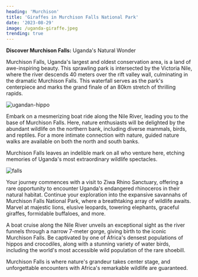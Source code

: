 ```yaml
---
heading: 'Murchison'
title: 'Giraffes in Murchison Falls National Park'
date: '2023-08-29'
image: /uganda-giraffe.jpeg
trending: true
---
```


**Discover Murchison Falls:** Uganda's Natural Wonder

Murchison Falls, Uganda's largest and oldest conservation area, is a land of awe-inspiring beauty. This sprawling park is intersected by the Victoria Nile, where the river descends 40 meters over the rift valley wall, culminating in the dramatic Murchison Falls. This waterfall serves as the park's centerpiece and marks the grand finale of an 80km stretch of thrilling rapids.

![ugandan-hippo](/uganda-hippo.jpeg)

Embark on a mesmerizing boat ride along the Nile River, leading you to the base of Murchison Falls. Here, nature enthusiasts will be delighted by the abundant wildlife on the northern bank, including diverse mammals, birds, and reptiles. For a more intimate connection with nature, guided nature walks are available on both the north and south banks.

Murchison Falls leaves an indelible mark on all who venture here, etching memories of Uganda's most extraordinary wildlife spectacles.

![falls](/falls.jpeg)

Your journey commences with a visit to Ziwa Rhino Sanctuary, offering a rare opportunity to encounter Uganda's endangered rhinoceros in their natural habitat. Continue your exploration into the expansive savannahs of Murchison Falls National Park, where a breathtaking array of wildlife awaits. Marvel at majestic lions, elusive leopards, towering elephants, graceful giraffes, formidable buffaloes, and more.

A boat cruise along the Nile River unveils an exceptional sight as the river funnels through a narrow 7-meter gorge, giving birth to the iconic Murchison Falls. Be captivated by one of Africa's densest populations of hippos and crocodiles, along with a stunning variety of water birds, including the world's most accessible wild population of the rare shoebill.

Murchison Falls is where nature's grandeur takes center stage, and unforgettable encounters with Africa's remarkable wildlife are guaranteed.
